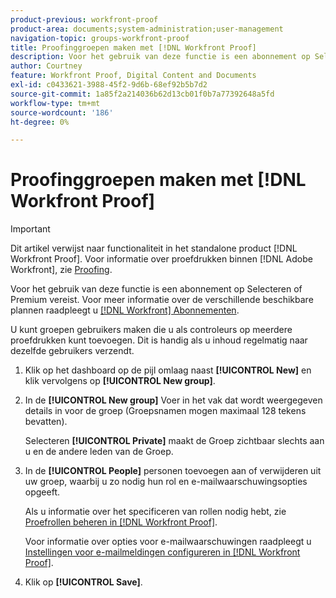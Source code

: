 ```yaml
---
product-previous: workfront-proof
product-area: documents;system-administration;user-management
navigation-topic: groups-workfront-proof
title: Proofinggroepen maken met [!DNL Workfront Proof]
description: Voor het gebruik van deze functie is een abonnement op Selecteren of Premium vereist. Raadpleeg de plannen van Workfront voor meer informatie over de verschillende beschikbare plannen.
author: Courtney
feature: Workfront Proof, Digital Content and Documents
exl-id: c0433621-3988-45f2-9d6b-68ef92b5b7d2
source-git-commit: 1a85f2a214036b62d13cb01f0b7a77392648a5fd
workflow-type: tm+mt
source-wordcount: '186'
ht-degree: 0%

---
```


# Proofinggroepen maken met [!DNL Workfront Proof]

>[!IMPORTANT]
>
>Dit artikel verwijst naar functionaliteit in het standalone product [!DNL Workfront Proof]. Voor informatie over proefdrukken binnen [!DNL Adobe Workfront], zie [Proofing](../../../review-and-approve-work/proofing/proofing.md).

Voor het gebruik van deze functie is een abonnement op Selecteren of Premium vereist. Voor meer informatie over de verschillende beschikbare plannen raadpleegt u [[!DNL Workfront] Abonnementen](https://www.workfront.com/plans).

U kunt groepen gebruikers maken die u als controleurs op meerdere proefdrukken kunt toevoegen. Dit is handig als u inhoud regelmatig naar dezelfde gebruikers verzendt.

1. Klik op het dashboard op de pijl omlaag naast **[!UICONTROL New]** en klik vervolgens op **[!UICONTROL New group]**.

1. In de **[!UICONTROL New group]** Voer in het vak dat wordt weergegeven details in voor de groep (Groepsnamen mogen maximaal 128 tekens bevatten).

   Selecteren **[!UICONTROL Private]** maakt de Groep zichtbaar slechts aan u en de andere leden van de Groep.

1. In de **[!UICONTROL People]** personen toevoegen aan of verwijderen uit uw groep, waarbij u zo nodig hun rol en e-mailwaarschuwingsopties opgeeft.

   Als u informatie over het specificeren van rollen nodig hebt, zie [Proefrollen beheren in [!DNL Workfront Proof]](../../../workfront-proof/wp-work-proofsfiles/share-proofs-and-files/manage-proof-roles.md).

   Voor informatie over opties voor e-mailwaarschuwingen raadpleegt u [Instellingen voor e-mailmeldingen configureren in [!DNL Workfront Proof]](../../../workfront-proof/wp-emailsntfctns/email-alerts/config-email-notification-settings-wp.md).

1. Klik op **[!UICONTROL Save]**.

